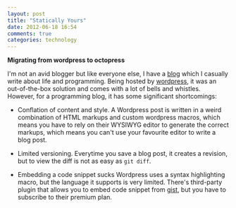 ```yaml
---
layout: post
title: "Statically Yours"
date: 2012-06-18 16:54
comments: true
categories: technology
---
```


**Migrating from wordpress to octopress**

I'm not an avid blogger but like everyone else, I have a [blog](http://reminiscential.wordpress.com) which I casually write about life and programming. Being hosted by [wordpress](http://wordpress.org), it was an out-of-the-box solution and comes with a lot of bells and whistles. However, for a programming blog, it has some significant shortcomings:

*  Conflation of content and style.
   A Wordpress post is written in a weird combination of HTML markups and custom wordpress macros, which means you have to rely on their WYSIWYG editor to generate the correct markups, which means you can't use your favourite editor to write a blog post.

*  Limited versioning.
   Everytime you save a blog post, it creates a revision, but to view the diff is not as easy as `git diff`.

*  Embedding a code snippet sucks
   Wordpress uses a syntax highlighting macro, but the language it supports is very limited. There's third-party plugin that allows you to embed code snippet from [gist](http://gist.github.com), but you have to subscribe to their premium plan.


